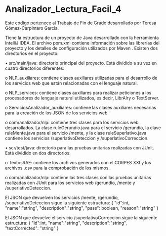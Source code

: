 # Analizador_Lectura_Facil_4
Este código pertenece al Trabajo de Fin de Grado desarrollado por Teresa Gómez-Carpintero García.

Tiene la estructura de un proyecto de Java desarrollado con la herramienta IntelliJ IDEA. El archivo pom.xml contiene información sobre las librerías del proyecto y los detalles de configuración utilizados por Maven . Existen dos directorios en el proyecto:

•	src/main/java: directorio principal del proyecto. Está dividido a su vez en cuatro directorios diferentes:

  o	NLP_auxiliares: contiene clases auxiliares utilizadas para el desarrollo de los servicios web que están relacionadas con el lenguaje natural.
  
  o	NLP_services: contiene clases auxiliares para realizar peticiones a los procesadores de lenguaje natural utilizados, es decir, LibrAIry o TextServer.
  
  o	ServiciosAnalizador_auxiliares: contiene las clases auxiliares necesarias para la creación de los JSON de los servicios web.
  
  o	com/analizador/nlp: contiene tres clases para los servicios web desarrollados. La clase ruleGerundio.java para el servicio /gerundio, la clave ruleMente.java para el servicio /mente, y la clase ruleSuperlativo.java contiene los servicios /superlativoDeteccion y /superlativoCorreccion.


•	scr/test/java: directorio para las pruebas unitarias realizadas con JUnit. Está dividido en dos directorios:

  o	TextosRAE: contiene los archivos generados con el CORPES XXI y los archivos .csv para la comprobación de los mismos.
  
  o	com/analizador/nlp: contiene las tres clases con las pruebas unitarias realizadas con JUnit para los servicios web /gerundio, /mente y /superlativoDeteccion.
  

El JSON que devuelven los servicios /mente, /gerundio, /superlativoDeteccion sigue la siguiente estructura:
{
  "id":int,
  "name":"string",
  "description":"string",
  "pass": boolean,
  "reason":"string" 
}


El JSON que devuelve el servicio /superlativoCorreccion sigue la siguiente estructura:
{
  "id":int,
  "name":"string",
  "description":"string",
  "textCorrected": "string"
}
